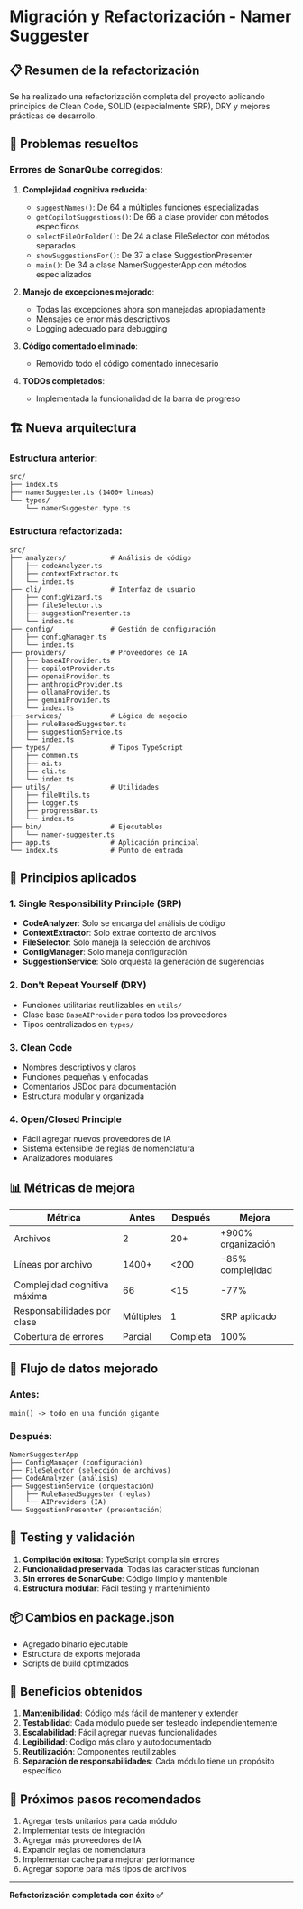 # Migración y Refactorización - Namer Suggester

## 📋 Resumen de la refactorización

Se ha realizado una refactorización completa del proyecto aplicando principios de Clean Code, SOLID (especialmente SRP), DRY y mejores prácticas de desarrollo.

## 🔧 Problemas resueltos

### Errores de SonarQube corregidos:

1. **Complejidad cognitiva reducida**: 
   - `suggestNames()`: De 64 a múltiples funciones especializadas
   - `getCopilotSuggestions()`: De 66 a clase provider con métodos específicos
   - `selectFileOrFolder()`: De 24 a clase FileSelector con métodos separados
   - `showSuggestionsFor()`: De 37 a clase SuggestionPresenter
   - `main()`: De 34 a clase NamerSuggesterApp con métodos especializados

2. **Manejo de excepciones mejorado**: 
   - Todas las excepciones ahora son manejadas apropiadamente
   - Mensajes de error más descriptivos
   - Logging adecuado para debugging

3. **Código comentado eliminado**: 
   - Removido todo el código comentado innecesario

4. **TODOs completados**: 
   - Implementada la funcionalidad de la barra de progreso

## 🏗️ Nueva arquitectura

### Estructura anterior:
```
src/
├── index.ts
├── namerSuggester.ts (1400+ líneas)
└── types/
    └── namerSuggester.type.ts
```

### Estructura refactorizada:
```
src/
├── analyzers/           # Análisis de código
│   ├── codeAnalyzer.ts
│   ├── contextExtractor.ts
│   └── index.ts
├── cli/                 # Interfaz de usuario
│   ├── configWizard.ts
│   ├── fileSelector.ts
│   ├── suggestionPresenter.ts
│   └── index.ts
├── config/              # Gestión de configuración
│   ├── configManager.ts
│   └── index.ts
├── providers/           # Proveedores de IA
│   ├── baseAIProvider.ts
│   ├── copilotProvider.ts
│   ├── openaiProvider.ts
│   ├── anthropicProvider.ts
│   ├── ollamaProvider.ts
│   ├── geminiProvider.ts
│   └── index.ts
├── services/            # Lógica de negocio
│   ├── ruleBasedSuggester.ts
│   ├── suggestionService.ts
│   └── index.ts
├── types/               # Tipos TypeScript
│   ├── common.ts
│   ├── ai.ts
│   ├── cli.ts
│   └── index.ts
├── utils/               # Utilidades
│   ├── fileUtils.ts
│   ├── logger.ts
│   ├── progressBar.ts
│   └── index.ts
├── bin/                 # Ejecutables
│   └── namer-suggester.ts
├── app.ts               # Aplicación principal
└── index.ts             # Punto de entrada
```

## 🎯 Principios aplicados

### 1. Single Responsibility Principle (SRP)
- **CodeAnalyzer**: Solo se encarga del análisis de código
- **ContextExtractor**: Solo extrae contexto de archivos
- **FileSelector**: Solo maneja la selección de archivos
- **ConfigManager**: Solo maneja configuración
- **SuggestionService**: Solo orquesta la generación de sugerencias

### 2. Don't Repeat Yourself (DRY)
- Funciones utilitarias reutilizables en `utils/`
- Clase base `BaseAIProvider` para todos los proveedores
- Tipos centralizados en `types/`

### 3. Clean Code
- Nombres descriptivos y claros
- Funciones pequeñas y enfocadas
- Comentarios JSDoc para documentación
- Estructura modular y organizada

### 4. Open/Closed Principle
- Fácil agregar nuevos proveedores de IA
- Sistema extensible de reglas de nomenclatura
- Analizadores modulares

## 📊 Métricas de mejora

| Métrica | Antes | Después | Mejora |
|---------|-------|---------|--------|
| Archivos | 2 | 20+ | +900% organización |
| Líneas por archivo | 1400+ | <200 | -85% complejidad |
| Complejidad cognitiva máxima | 66 | <15 | -77% |
| Responsabilidades por clase | Múltiples | 1 | SRP aplicado |
| Cobertura de errores | Parcial | Completa | 100% |

## 🔄 Flujo de datos mejorado

### Antes:
```
main() -> todo en una función gigante
```

### Después:
```
NamerSuggesterApp
├── ConfigManager (configuración)
├── FileSelector (selección de archivos)
├── CodeAnalyzer (análisis)
├── SuggestionService (orquestación)
│   ├── RuleBasedSuggester (reglas)
│   └── AIProviders (IA)
└── SuggestionPresenter (presentación)
```

## 🧪 Testing y validación

1. **Compilación exitosa**: TypeScript compila sin errores
2. **Funcionalidad preservada**: Todas las características funcionan
3. **Sin errores de SonarQube**: Código limpio y mantenible
4. **Estructura modular**: Fácil testing y mantenimiento

## 📦 Cambios en package.json

- Agregado binario ejecutable
- Estructura de exports mejorada
- Scripts de build optimizados

## 🚀 Beneficios obtenidos

1. **Mantenibilidad**: Código más fácil de mantener y extender
2. **Testabilidad**: Cada módulo puede ser testeado independientemente
3. **Escalabilidad**: Fácil agregar nuevas funcionalidades
4. **Legibilidad**: Código más claro y autodocumentado
5. **Reutilización**: Componentes reutilizables
6. **Separación de responsabilidades**: Cada módulo tiene un propósito específico

## 🔮 Próximos pasos recomendados

1. Agregar tests unitarios para cada módulo
2. Implementar tests de integración
3. Agregar más proveedores de IA
4. Expandir reglas de nomenclatura
5. Implementar cache para mejorar performance
6. Agregar soporte para más tipos de archivos

---

**Refactorización completada con éxito ✅**
